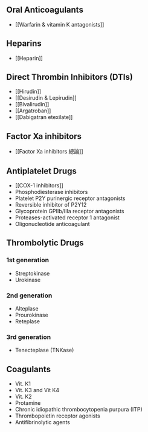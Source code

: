 ## Oral Anticoagulants
- [[Warfarin & vitamin K antagonists]]
## Heparins
- [[Heparin]] 
## Direct Thrombin Inhibitors (DTIs)
- [[Hirudin]]
- [[Desirudin & Lepirudin]]
- [[Bivalirudin]]
- [[Argatroban]]
- [[Dabigatran etexilate]]
## Factor Xa inhibitors
- [[Factor Xa inhibitors 總論]]
## Antiplatelet Drugs
- [[COX-1 inhibitors]]
- Phosphodiesterase inhibitors
- Platelet P2Y purinergic receptor antagonists
- Reversible inhibitor of P2Y12
- Glycoprotein GPIIb/IIIa receptor antagonists
- Proteases-activated receptor 1 antagonist
- Oligonucleotide anticoagulant
## Thrombolytic Drugs
### 1st generation
- Streptokinase
- Urokinase
### 2nd generation
- Alteplase
- Prourokinase
- Reteplase
### 3rd generation
- Tenecteplase (TNKase)
## Coagulants
- Vit. K1
- Vit. K3 and Vit K4
- Vit. K2
- Protamine
- Chronic idiopathic thrombocytopenia purpura (ITP)
- Thrombopoietin receptor agonists
- Antifibrinolytic agents 